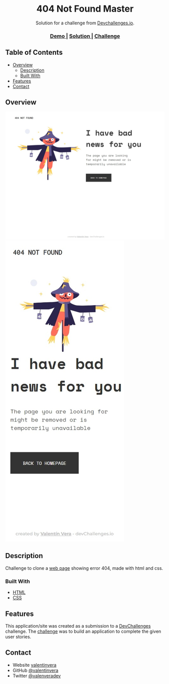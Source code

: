 <h1 align="center">404 Not Found Master</h1>

<div align="center">
   Solution for a challenge from  <a href="http://devchallenges.io" target="_blank">Devchallenges.io</a>.
</div>

<div align="center">
  <h3>
    <a href="https://error404notfound.vercel.app/" target="_blank">
      Demo
    </a>
    <span> | </span>
    <a href="https://error404notfound.vercel.app/" target="_blank">
      Solution
    </a>
    <span> | </span>
    <a href="https://devchallenges.io/challenges/wBunSb7FPrIepJZAg0sY" target="_blank">
      Challenge
    </a>
  </h3>
</div>

## Table of Contents

- [Overview](#overview)
  - [Description](#description)
  - [Built With](#built-with)
- [Features](#features)
- [Contact](#contact)

## Overview

![screenshot](/screenshot-desktop.jpeg)
![screenshot](/screenshot-mobile.jpeg)

## Description 

Challenge to clone a <a href="https://error404notfound.vercel.app/" target="_blank">web page</a> showing error 404, made with html and css. 

### Built With

- [HTML](https://html.com/)
- [CSS](https://www.w3schools.com/Css/)

## Features

This application/site was created as a submission to a [DevChallenges](https://devchallenges.io/challenges) challenge. The [challenge](https://devchallenges.io/challenges/wBunSb7FPrIepJZAg0sY) was to build an application to complete the given user stories.

## Contact

- Website [valentinvera](https://valentinvera.vercel.app)
- GitHub [@valentinvera](https://github.com/valentinvera)
- Twitter [@valenveradev](https://twitter.com/valenveradev)
